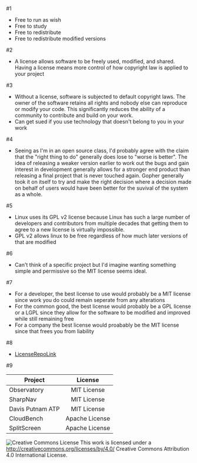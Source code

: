#1
- Free to run as wish
- Free to study
- Free to redistribute
- Free to redistribute modified versions

#2
- A license allows software to be freely used, modified, and shared. Having a license means more control of how copyright law is applied to your project

#3

- Without a license, software is subjected to default copyright laws. The owner of the software retains all rights and nobody else can reproduce or modify your code. This significantly reduces the ability of a community to contribute and build on your work. 
- Can get sued if you use technology that doesn't belong to you in your work

#4

- Seeing as I'm in an open source class, I'd probably agree with the claim that the "right thing to do" generally does lose to "worse is better". The idea of releasing a weaker version earlier to work out the bugs and gain interest in development generally allows for a stronger end product than releasing a final project that is never touched again. Gopher generally took it on itself to try and make the right decision where a decision made on behalf of users would have been better for the suvival of the system as a whole. 

#5

- Linux uses its GPL v2 license because Linux has such a large number of developers and contributors from multiple decades that getting them to agree to a new license is virtually impossible. 
- GPL v2 allows linux to be free regardless of how much later versions of that are modified

#6

- Can't think of a specific project but I'd imagine wanting something simple and permissive so the MIT license seems ideal.

#7

- For a developer, the best license to use would probably be a MIT license since work you do could remain seperate from any alterations
- For the common good, the best license would probably be a GPL license or a LGPL since they allow for the software to be modified and improved while still remaining free
- For a company the best license would proabably be the MIT license since that frees you from liability

#8 

- [LicenseRepoLink](https://github.com/alwinrobot/licenseRepo)

#9

| Project        | License        |
| -------------  |:-------------: | 
| Observatory    |  MIT License              | 
| SharpNav       |  MIT License              | 
| Davis Putnam ATP                |            MIT License    |
| CloudBench               |  Apache License              |
| SplitScreen               | Apache License                |


![Creative Commons License](https://i.creativecommons.org/l/by/4.0/88x31.png) This work is licensed under a http://creativecommons.org/licenses/by/4.0/ Creative Commons Attribution 4.0 International License.
